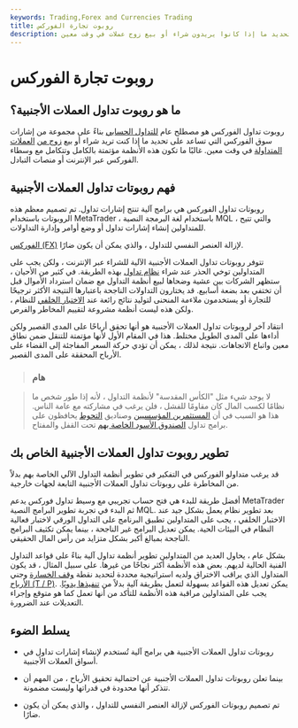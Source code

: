 ```yaml
---
keywords: Trading,Forex and Currencies Trading
title: روبوت تجارة الفوركس
description: روبوت تداول الفوركس هو برنامج آلي يساعد المتداولين على تحديد ما إذا كانوا يريدون شراء أو بيع زوج عملات في وقت معين.
---
```


# روبوت تجارة الفوركس
## ما هو روبوت تداول العملات الأجنبية؟

روبوت تداول الفوركس هو مصطلح عام [للتداول الحسابي](/algorithmictrading) بناءً على مجموعة من إشارات سوق الفوركس التي تساعد على تحديد ما إذا كنت تريد شراء أو بيع [زوج من](/currencypair) [العملات المتداولة](/currencypair) في وقت معين. غالبًا ما تكون هذه الأنظمة مؤتمتة بالكامل وتتكامل مع وسطاء الفوركس عبر الإنترنت أو منصات التبادل.

## فهم روبوتات تداول العملات الأجنبية

روبوتات تداول الفوركس هي برامج آلية تنتج إشارات تداول. تم تصميم معظم هذه الروبوتات باستخدام MetaTrader ، باستخدام لغة البرمجة النصية MQL ، والتي تتيح للمتداولين إنشاء إشارات تداول أو وضع أوامر وإدارة التداولات.

[الفوركس (FX)](/forex) لإزالة العنصر النفسي للتداول ، والذي يمكن أن يكون ضارًا.

تتوفر روبوتات تداول العملات الأجنبية الآلية للشراء عبر الإنترنت ، ولكن يجب على المتداولين توخي الحذر عند شراء [نظام تداول](/forex-system-trading) بهذه الطريقة. في كثير من الأحيان ، ستظهر الشركات بين عشية وضحاها لبيع أنظمة التداول مع ضمان استرداد الأموال قبل أن تختفي بعد بضعة أسابيع. قد يختارون التداولات الناجحة باعتبارها النتيجة الأكثر ترجيحًا للتجارة أو يستخدمون ملاءمة المنحنى لتوليد نتائج رائعة عند [الاختبار الخلفي](/backtesting) للنظام ، ولكن هذه ليست أنظمة مشروعة لتقييم المخاطر والفرص.

انتقاد آخر لروبوتات تداول العملات الأجنبية هو أنها تحقق أرباحًا على المدى القصير ولكن أداءها على المدى الطويل مختلط. هذا في المقام الأول لأنها مؤتمتة للتنقل ضمن نطاق معين واتباع الاتجاهات. نتيجة لذلك ، يمكن أن تؤدي حركة السعر المفاجئة إلى القضاء على الأرباح المحققة على المدى القصير.

> ### هام

> لا يوجد شيء مثل "الكأس المقدسة" لأنظمة التداول ، لأنه إذا طور شخص ما نظامًا لكسب المال كان مقاومًا للفشل ، فلن يرغب في مشاركته مع عامة الناس. هذا هو السبب في أن [المستثمرين المؤسسيين](/institutionalinvestor) وصناديق [التحوط](/hedgefund) يحافظون على برامج تداول [الصندوق الأسود الخاصة بهم](/blackbox) تحت القفل والمفتاح.

>

## تطوير روبوت تداول العملات الأجنبية الخاص بك

قد يرغب متداولو الفوركس في التفكير في تطوير أنظمة التداول الآلي الخاصة بهم بدلاً من المخاطرة على روبوتات تداول العملات الأجنبية التابعة لجهات خارجية.

أفضل طريقة للبدء هي فتح حساب تجريبي مع وسيط تداول فوركس يدعم MetaTrader ثم البدء في تجربة تطوير البرامج النصية MQL. بعد تطوير نظام يعمل بشكل جيد عند الاختبار الخلفي ، يجب على المتداولين تطبيق البرنامج على التداول الورقي لاختبار فعالية النظام في البيئات الحية. يمكن تعديل البرامج غير الناجحة ، بينما يمكن تكثيف البرامج الناجحة بمبالغ أكبر بشكل متزايد من رأس المال الحقيقي.

بشكل عام ، يحاول العديد من المتداولين تطوير أنظمة تداول آلية بناءً على قواعد التداول الفنية الحالية لديهم. بعض هذه الأنظمة أكثر نجاحًا من غيرها. على سبيل المثال ، قد يكون المتداول الذي يراقب الاختراق ولديه استراتيجية محددة لتحديد نقطة [وقف الخسارة](/stop-lossorder) وجني [الأرباح (T / P)](/take-profitorder). يمكن تعديل هذه القواعد بسهولة لتعمل بطريقة آلية بدلاً من [تنفيذها يدويًا](/execution). يجب على المتداولين مراقبة هذه الأنظمة للتأكد من أنها تعمل كما هو متوقع وإجراء التعديلات عند الضرورة.

## يسلط الضوء

- روبوتات تداول العملات الأجنبية هي برامج آلية تُستخدم لإنشاء إشارات تداول في أسواق العملات الأجنبية.

- بينما تعلن روبوتات تداول العملات الأجنبية عن احتمالية تحقيق الأرباح ، من المهم أن تتذكر أنها محدودة في قدراتها وليست مضمونة.

- تم تصميم روبوتات الفوركس لإزالة العنصر النفسي للتداول ، والذي يمكن أن يكون ضارًا.

